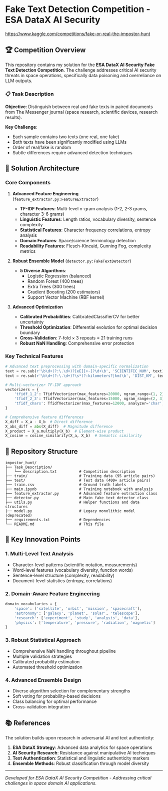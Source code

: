 # Fake Text Detection Competition - ESA DataX AI Security
https://www.kaggle.com/competitions/fake-or-real-the-impostor-hunt
## 🏆 Competition Overview

This repository contains my solution for the **ESA DataX AI Security Fake Text Detection Competition**. The challenge addresses critical AI security threats in space operations, specifically data poisoning and overreliance on LLM outputs.

### 📋 Task Description

**Objective**: Distinguish between real and fake texts in paired documents from The Messenger journal (space research, scientific devices, research results).

**Key Challenge**: 
- Each sample contains two texts (one real, one fake)
- Both texts have been significantly modified using LLMs
- Order of real/fake is random
- Subtle differences require advanced detection techniques

## 🔧 Solution Architecture

### Core Components

1. **Advanced Feature Engineering** (`feature_extractor.py:FeatureExtractor`)
   - **TF-IDF Features**: Multi-level n-gram analysis (1-2, 2-3 grams, character 3-6 grams)
   - **Linguistic Features**: Length ratios, vocabulary diversity, sentence complexity
   - **Statistical Features**: Character frequency correlations, entropy analysis
   - **Domain Features**: Space/science terminology detection
   - **Readability Features**: Flesch-Kincaid, Gunning Fog, complexity metrics

2. **Robust Ensemble Model** (`detector.py:FakeTextDetector`)
   - **5 Diverse Algorithms**:
     - Logistic Regression (balanced)
     - Random Forest (400 trees)
     - Extra Trees (300 trees)
     - Gradient Boosting (200 estimators)
     - Support Vector Machine (RBF kernel)

3. **Advanced Optimization**
   - **Calibrated Probabilities**: CalibratedClassifierCV for better uncertainty
   - **Threshold Optimization**: Differential evolution for optimal decision boundary
   - **Cross-Validation**: 7-fold × 3 repeats = 21 training runs
   - **Robust NaN Handling**: Comprehensive error protection

### Key Technical Features

```python
# Advanced text preprocessing with domain-specific normalization
text = re.sub(r'\b\d+(?:\.\d+)?[eE][+-]?\d+\b', 'SCIENTIFIC_NUM', text)
text = re.sub(r'\b\d+(?:\.\d+)?\s*(?:kilometers?|km)\b', 'DIST_KM', text)

# Multi-vectorizer TF-IDF approach
vectorizers = {
    'tfidf_1_2': TfidfVectorizer(max_features=20000, ngram_range=(1, 2)),
    'tfidf_2_3': TfidfVectorizer(max_features=15000, ngram_range=(2, 3)),
    'tfidf_chars': TfidfVectorizer(max_features=12000, analyzer='char', ngram_range=(3, 6))
}

# Comprehensive feature differences
X_diff = X_a - X_b  # Direct difference
X_abs_diff = abs(X_diff)  # Magnitude difference
X_product = X_a.multiply(X_b)  # Element-wise product
X_cosine = cosine_similarity(X_a, X_b)  # Semantic similarity
```

## 📂 Repository Structure

```
impostor_hunt/
├── Task_Description/
│   └── description.txt          # Competition description
├── train/                       # Training data (95 article pairs)
├── test/                        # Test data (400+ article pairs)
├── train.csv                    # Ground truth labels
├── main.ipynb                   # Training notebook with analysis
├── feature_extractor.py         # Advanced feature extraction class
├── detector.py                  # Main fake text detector class
├── utils.py                     # Helper functions and data structures
├── model.py                     # Legacy monolithic model (deprecated)
├── requirements.txt             # Dependencies
└── README.md                    # This file
```

## 🎯 Key Innovation Points

### 1. **Multi-Level Text Analysis**
- Character-level patterns (scientific notation, measurements)
- Word-level features (vocabulary diversity, function words)
- Sentence-level structure (complexity, readability)
- Document-level statistics (entropy, correlations)

### 2. **Domain-Aware Feature Engineering**
```python
domain_vocabularies = {
    'space': ['satellite', 'orbit', 'mission', 'spacecraft'],
    'astronomy': ['galaxy', 'planet', 'solar', 'telescope'],
    'research': ['experiment', 'study', 'analysis', 'data'],
    'physics': ['temperature', 'pressure', 'radiation', 'magnetic']
}
```

### 3. **Robust Statistical Approach**
- Comprehensive NaN handling throughout pipeline
- Multiple validation strategies
- Calibrated probability estimation
- Automated threshold optimization

### 4. **Advanced Ensemble Design**
- Diverse algorithm selection for complementary strengths
- Soft voting for probability-based decisions
- Class balancing for optimal performance
- Cross-validation integration

## 📚 References

The solution builds upon research in adversarial AI and text authenticity:

1. **ESA DataX Strategy**: Advanced data analytics for space operations
2. **AI Security Research**: Resistance against manipulative AI techniques
3. **Text Authentication**: Statistical and linguistic authenticity markers
4. **Ensemble Methods**: Robust classification through model diversity

---

*Developed for ESA DataX AI Security Competition - Addressing critical challenges in space domain AI applications.*